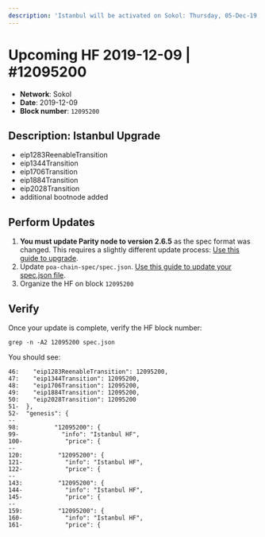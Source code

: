 ```yaml
---
description: 'Istanbul will be activated on Sokol: Thursday, 05-Dec-19 at ~ 11:00 UTC'
---
```


# Upcoming HF  2019-12-09 \| \#12095200

* **Network**: Sokol
* **Date**: 2019-12-09
* **Block number**: `12095200`

## Description: Istanbul Upgrade 

* eip1283ReenableTransition
* eip1344Transition
* eip1706Transition
* eip1884Transition
* eip2028Transition
* additional bootnode added

## Perform Updates

1. **You must update Parity node to version 2.6.5** as the spec format was changed. This requires a slightly different update process: [U](https://forum.poa.network/t/update-sokol-to-parity-2-6-4/3134)[se this guide to upgrade](https://forum.poa.network/t/update-sokol-to-parity-2-6-4/3134).
2. Update `poa-chain-spec/spec.json`. [Use this guide to update your spec.json file](sokol-spec.json-hard-fork-update.md).
3. Organize the HF on block `12095200`

## Verify 

Once your update is complete,  verify the HF block number:

```text
grep -n -A2 12095200 spec.json
```

You should see:

```text
46:    "eip1283ReenableTransition": 12095200,
47:    "eip1344Transition": 12095200,
48:    "eip1706Transition": 12095200,
49:    "eip1884Transition": 12095200,
50:    "eip2028Transition": 12095200
51-  },
52-  "genesis": {
--
98:          "12095200": {
99-            "info": "Istanbul HF",
100-            "price": {
--
120:          "12095200": {
121-            "info": "Istanbul HF",
122-            "price": {
--
143:          "12095200": {
144-            "info": "Istanbul HF",
145-            "price": {
--
159:          "12095200": {
160-            "info": "Istanbul HF",
161-            "price": {
```




